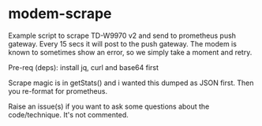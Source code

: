 # modem-scrape
Example script to scrape TD-W9970 v2 and send to prometheus push gateway.
Every 15 secs it will post to the push gateway.
The modem is known to sometimes show an error, so we simply take a moment and retry.

Pre-req (deps): install jq, curl and base64 first

Scrape magic is in getStats() and i wanted this dumped as JSON first. Then you re-format for prometheus.

Raise an issue(s) if you want to ask some questions about the code/technique. It's not commented.
